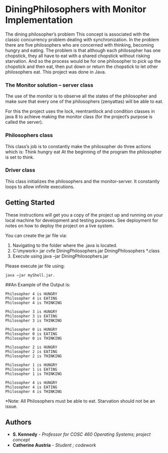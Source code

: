 # DiningPhilosophers with Monitor Implementation

The dining philosopher’s problem
This concept is associated with the classic concurrency problem dealing with synchronization. In the problem there are five philosophers who are concerned with thinking, becoming hungry and eating. The problem is that although each philosopher has one chopstick, they all have to eat with a shared chopstick without risking starvation. And so the process would be for one philosopher to pick up the chopstick and then eat, then put down or return the chopstick to let other philosophers eat. This project was done in Java.

### The Monitor solution – server class
The use of the monitor is to observe all the states of the philosopher and make sure that every one of the philosophers (zenyattas) will be able to eat. 

For this the project uses the lock, reentrantlock and condition classes in java 8 to achieve making the monitor class (for the project’s purpose is called the server).

### Philosophers class
This class’s job is to constantly make the philosopher do three actions which is:
Think		hungry		eat 
At the beginning of the program the philosopher is set to think.

### Driver class
This class initializes the philosophers and the monitor-server. It constantly loops to allow infinite executions.

## Getting Started

These instructions will get you a copy of the project up and running on your local machine for development and testing purposes. See deployment for notes on how to deploy the project on a live system.

You can create the jar file via:
1. Navigating to the folder where the .java is located.
2. C:\mywork> jar cvfe DiningPhilosophers.jar DiningPhilosophers *.class
3. Execute using java –jar DiningPhilosophers.jar

Please execute jar file using:
```
java –jar myShell.jar.
```

##An Example of the Output is:
```
Philosopher 4 is HUNGRY
Philosopher 4 is EATING
Philosopher 4 is THINKING

Philosopher 3 is HUNGRY
Philosopher 3 is EATING
Philosopher 3 is THINKING

Philosopher 0 is HUNGRY
Philosopher 0 is EATING
Philosopher 0 is THINKING

Philosopher 2 is HUNGRY
Philosopher 2 is EATING
Philosopher 2 is THINKING

Philosopher 1 is HUNGRY
Philosopher 1 is EATING
Philosopher 1 is THINKING

Philosopher 4 is HUNGRY
Philosopher 4 is EATING
Philosopher 4 is THINKING
```

*Note: All Philosophers must be able to eat. Starvation should not be an issue.

## Authors
* **S. Kennedy** - *Professor for COSC 460 Operating Systems; project concept*
* **Catherine Austria** - *Student ; codework*
